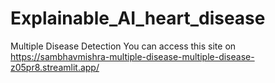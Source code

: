 # Explainable_AI_heart_disease

Multiple Disease Detection You can access this site on https://sambhavmishra-multiple-disease-multiple-disease-z05pr8.streamlit.app/
